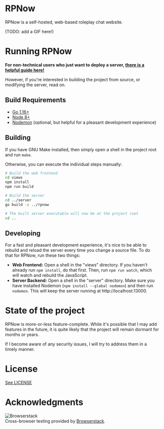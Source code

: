 # RPNow

RPNow is a self-hosted, web-based roleplay chat website.

(TODO: add a GIF here!)


# Running RPNow

**For non-technical users who just want to deploy a server, [there is a helpful guide here!](https://docs.google.com/document/d/1wN3TK5f2MDp9_q_U_8H2GknMNxxw8wX2Bk-0OMVbkGU/edit?usp=sharing)**

However, if you're interested in building the project from source, or modifying the server, read on.


## Build Requirements

* [Go 1.16+](https://golang.org/dl/)
* [Node 8+](https://nodejs.org/en)
* [Nodemon](https://nodemon.io/) (optional, but helpful for a pleasant development experience)


## Building

If you have GNU Make installed, then simply open a shell in the project root and run `make`.

Otherwise, you can execute the individual steps manually:

```sh
# Build the web frontend
cd views
npm install
npm run build

# Build the server
cd ../server
go build -o ../rpnow

# The built server executable will now be at the project root
cd ..
```


## Developing

For a fast and pleasant development experience, it's nice to be able to rebuild and reload the
server every time you change a source file. To do that for RPNow, run these two things:

* **Web Frontend:** Open a shell in the "views" directory. If you haven't already run `npm install`, do that first. Then, run `npm run watch`, which will watch and rebuild the JavaScript.
* **Server Backend:** Open a shell in the "server" directory. Make sure you have installed Nodemon (`npm install --global nodemon`) and then run `nodemon`. This will keep the server running at http://localhost:13000.


# State of the project

RPNow is more-or-less feature-complete. While it's possible that I may add features in the future, it is quite likely that the project will remain dormant for months or years.

If I become aware of any security issues, I will try to address them in a timely manner.


# License

[See LICENSE](LICENSE)


# Acknowledgments

![Browserstack](https://i.imgur.com/qPZZGBC.png)  
Cross-browser testing provided by [Browserstack](https://www.browserstack.com/).
